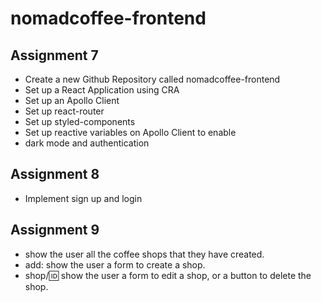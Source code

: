 # nomadcoffee-frontend

## Assignment 7
- Create a new Github Repository called nomadcoffee-frontend
- Set up a React Application using CRA
- Set up an Apollo Client
- Set up react-router
- Set up styled-components
- Set up reactive variables on Apollo Client to enable
- dark mode and authentication

## Assignment 8

- Implement sign up and login

## Assignment 9

- show the user all the coffee shops that they have created.
- add: show the user a form to create a shop.
- shop/:id: show the user a form to edit a shop, or a button to delete the shop.